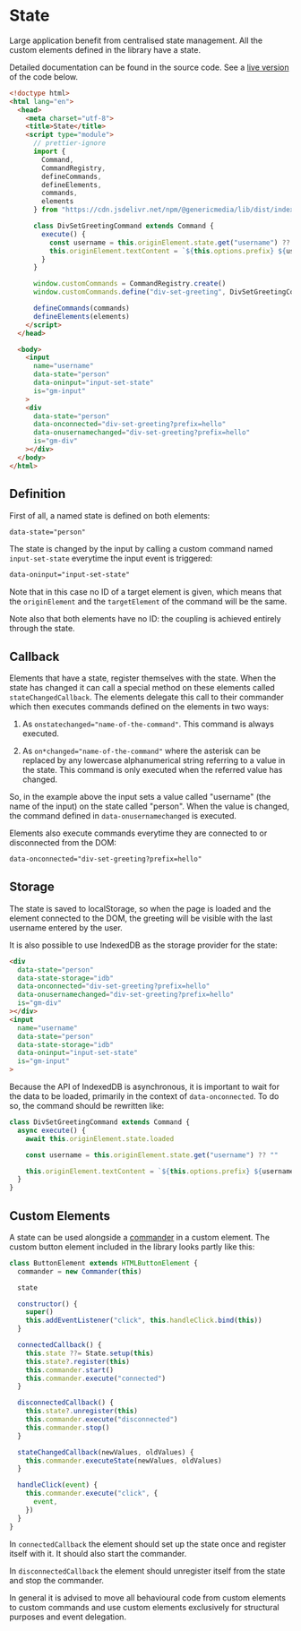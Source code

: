 # State

Large application benefit from centralised state management. All the custom elements defined in the library have a state.

Detailed documentation can be found in the source code. See a [live version](https://genericmedia24.github.io/lib/state.html) of the code below.

```html
<!doctype html>
<html lang="en">
  <head>
    <meta charset="utf-8">
    <title>State</title>
    <script type="module">
      // prettier-ignore
      import {
        Command,
        CommandRegistry,
        defineCommands,
        defineElements,
        commands,
        elements
      } from "https://cdn.jsdelivr.net/npm/@genericmedia/lib/dist/index.min.mjs"

      class DivSetGreetingCommand extends Command {
        execute() {
          const username = this.originElement.state.get("username") ?? ""
          this.originElement.textContent = `${this.options.prefix} ${username}`
        }
      }

      window.customCommands = CommandRegistry.create()
      window.customCommands.define("div-set-greeting", DivSetGreetingCommand)

      defineCommands(commands)
      defineElements(elements)
    </script>
  </head>

  <body>
    <input
      name="username"
      data-state="person"
      data-oninput="input-set-state"
      is="gm-input"
    >
    <div
      data-state="person"
      data-onconnected="div-set-greeting?prefix=hello"
      data-onusernamechanged="div-set-greeting?prefix=hello"
      is="gm-div"
    ></div>
  </body>
</html>
```

## Definition

First of all, a named state is defined on both elements:

```html
data-state="person"
```

The state is changed by the input by calling a custom command named `input-set-state` everytime the input event is triggered:

```html
data-oninput="input-set-state"
```

Note that in this case no ID of a target element is given, which means that the `originElement` and the `targetElement` of the command will be the same.

Note also that both elements have no ID: the coupling is achieved entirely through the state.

## Callback

Elements that have a state, register themselves with the state. When the state has changed it can call a special method on these elements called `stateChangedCallback`. The elements delegate this call to their commander which then executes commands defined on the elements in two ways:

1. As `onstatechanged="name-of-the-command"`. This command is always executed.

2. As `on*changed="name-of-the-command"` where the asterisk can be replaced by any lowercase alphanumerical string referring to a value in the state. This command is only executed when the referred value has changed.

So, in the example above the input sets a value called "username" (the name of the input) on the state called "person". When the value is changed, the command defined in `data-onusernamechanged` is executed.

Elements also execute commands everytime they are connected to or disconnected from the DOM:

```html
data-onconnected="div-set-greeting?prefix=hello"
```

## Storage

The state is saved to localStorage, so when the page is loaded and the element connected to the DOM, the greeting will be visible with the last username entered by the user.

It is also possible to use IndexedDB as the storage provider for the state:

```html
<div
  data-state="person"
  data-state-storage="idb"
  data-onconnected="div-set-greeting?prefix=hello"
  data-onusernamechanged="div-set-greeting?prefix=hello"
  is="gm-div"
></div>
<input
  name="username"
  data-state="person"
  data-state-storage="idb"
  data-oninput="input-set-state"
  is="gm-input"
>
```

Because the API of IndexedDB is asynchronous, it is important to wait for the data to be loaded, primarily in the context of `data-onconnected`. To do so, the command should be rewritten like:

```javascript
class DivSetGreetingCommand extends Command {
  async execute() {
    await this.originElement.state.loaded

    const username = this.originElement.state.get("username") ?? ""

    this.originElement.textContent = `${this.options.prefix} ${username}`
  }
}
```

## Custom Elements

A state can be used alongside a [commander](../commander/README.md) in a custom element. The custom button element included in the library looks partly like this:

```javascript
class ButtonElement extends HTMLButtonElement {
  commander = new Commander(this)

  state

  constructor() {
    super()
    this.addEventListener("click", this.handleClick.bind(this))
  }

  connectedCallback() {
    this.state ??= State.setup(this)
    this.state?.register(this)
    this.commander.start()
    this.commander.execute("connected")
  }

  disconnectedCallback() {
    this.state?.unregister(this)
    this.commander.execute("disconnected")
    this.commander.stop()
  }

  stateChangedCallback(newValues, oldValues) {
    this.commander.executeState(newValues, oldValues)
  }

  handleClick(event) {
    this.commander.execute("click", {
      event,
    })
  }
}
```

In `connectedCallback` the element should set up the state once and register itself with it. It should also start the commander.

In `disconnectedCallback` the element should unregister itself from the state and stop the commander.

In general it is advised to move all behavioural code from custom elements to custom commands and use custom elements exclusively for structural purposes and event delegation.
